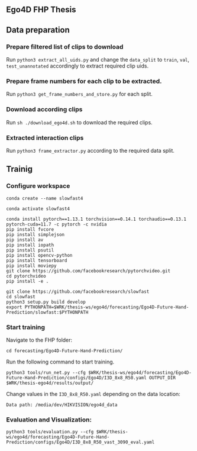 ## Ego4D FHP Thesis 

## Data preparation

### Prepare filtered list of clips to download
Run `python3 extract_all_uids.py` and change the `data_split` to `train`, `val`, `test_unannotated` accordingly to extract required clip uids.

### Prepare frame numbers for each clip to be extracted.
Run `python3 get_frame_numbers_and_store.py` for each split.

### Download according clips
Run `sh ./download_ego4d.sh` to download the required clips.

### Extracted interaction clips
Run `python3 frame_extractor.py` according to the required data split.

## Trainig

### Configure workspace

```shell
conda create --name slowfast4
```

```shell
conda activate slowfast4
```

```shell
conda install pytorch==1.13.1 torchvision==0.14.1 torchaudio==0.13.1 pytorch-cuda=11.7 -c pytorch -c nvidia
pip install fvcore
pip install simplejson
pip install av
pip install iopath
pip install psutil
pip install opencv-python
pip install tensorboard
pip install moviepy
git clone https://github.com/facebookresearch/pytorchvideo.git
cd pytorchvideo
pip install -e .
```

```shell
git clone https://github.com/facebookresearch/slowfast
cd slowfast
python3 setup.py build develop
export PYTHONPATH=$WRK/thesis-ws/ego4d/forecasting/Ego4D-Future-Hand-Prediction/slowfast:$PYTHONPATH
```

### Start training

Navigate to the FHP folder:
```shell
cd forecasting/Ego4D-Future-Hand-Prediction/
```

Run the following command to start training.
```shell
python3 tools/run_net.py --cfg $WRK/thesis-ws/ego4d/forecasting/Ego4D-Future-Hand-Prediction/configs/Ego4D/I3D_8x8_R50.yaml OUTPUT_DIR $WRK/thesis-ego4d/results/output/
```

Change values in the `I3D_8x8_R50.yaml` depending on the data location:
```
Data path: /media/dev/HIKVISION/ego4d_data
```

### Evaluation and Visualization:
```
python3 tools/evaluation.py --cfg $WRK/thesis-ws/ego4d/forecasting/Ego4D-Future-Hand-Prediction/configs/Ego4D/I3D_8x8_R50_vast_3090_eval.yaml
```